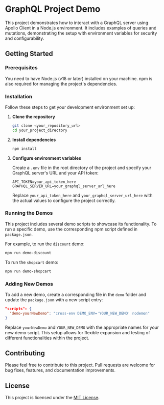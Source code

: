 
# GraphQL Project Demo

This project demonstrates how to interact with a GraphQL server using Apollo Client in a Node.js environment. It includes examples of queries and mutations, demonstrating the setup with environment variables for security and configurability.

## Getting Started

### Prerequisites

You need to have Node.js (v18 or later) installed on your machine. npm is also required for managing the project's dependencies.

### Installation

Follow these steps to get your development environment set up:

1. **Clone the repository**

   ```bash
   git clone <your_repository_url>
   cd your_project_directory
   ```

2. **Install dependencies**

   ```bash
   npm install
   ```

3. **Configure environment variables**

   Create a `.env` file in the root directory of the project and specify your GraphQL server's URL and your API token:

   ```plaintext
   API_TOKEN=your_api_token_here
   GRAPHQL_SERVER_URL=your_graphql_server_url_here
   ```

   Replace `your_api_token_here` and `your_graphql_server_url_here` with the actual values to configure the project correctly.

### Running the Demos

This project includes several demo scripts to showcase its functionality. To run a specific demo, use the corresponding npm script defined in `package.json`.

For example, to run the `discount` demo:

```bash
npm run demo-discount
```

To run the `shopcart` demo:

```bash
npm run demo-shopcart
```

### Adding New Demos

To add a new demo, create a corresponding file in the `demo` folder and update the `package.json` with a new script entry:

```json
"scripts": {
  "demo-yourNewDemo": "cross-env DEMO_ENV='YOUR_NEW_DEMO' nodemon"
}
```

Replace `yourNewDemo` and `YOUR_NEW_DEMO` with the appropriate names for your new demo script. This setup allows for flexible expansion and testing of different functionalities within the project.

## Contributing

Please feel free to contribute to this project. Pull requests are welcome for bug fixes, features, and documentation improvements.

## License

This project is licensed under the [MIT License](LICENSE.md).
